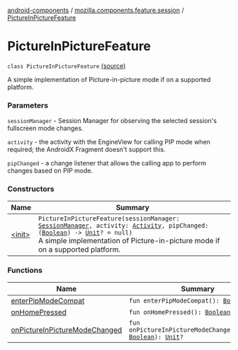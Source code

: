 [android-components](../../index.md) / [mozilla.components.feature.session](../index.md) / [PictureInPictureFeature](./index.md)

# PictureInPictureFeature

`class PictureInPictureFeature` [(source)](https://github.com/mozilla-mobile/android-components/blob/master/components/feature/session/src/main/java/mozilla/components/feature/session/PictureInPictureFeature.kt#L24)

A simple implementation of Picture-in-picture mode if on a supported platform.

### Parameters

`sessionManager` - Session Manager for observing the selected session's fullscreen mode changes.

`activity` - the activity with the EngineView for calling PIP mode when required; the AndroidX Fragment
doesn't support this.

`pipChanged` - a change listener that allows the calling app to perform changes based on PIP mode.

### Constructors

| Name | Summary |
|---|---|
| [&lt;init&gt;](-init-.md) | `PictureInPictureFeature(sessionManager: `[`SessionManager`](../../mozilla.components.browser.session/-session-manager/index.md)`, activity: `[`Activity`](https://developer.android.com/reference/android/app/Activity.html)`, pipChanged: (`[`Boolean`](https://kotlinlang.org/api/latest/jvm/stdlib/kotlin/-boolean/index.html)`) -> `[`Unit`](https://kotlinlang.org/api/latest/jvm/stdlib/kotlin/-unit/index.html)`? = null)`<br>A simple implementation of Picture-in-picture mode if on a supported platform. |

### Functions

| Name | Summary |
|---|---|
| [enterPipModeCompat](enter-pip-mode-compat.md) | `fun enterPipModeCompat(): `[`Boolean`](https://kotlinlang.org/api/latest/jvm/stdlib/kotlin/-boolean/index.html) |
| [onHomePressed](on-home-pressed.md) | `fun onHomePressed(): `[`Boolean`](https://kotlinlang.org/api/latest/jvm/stdlib/kotlin/-boolean/index.html) |
| [onPictureInPictureModeChanged](on-picture-in-picture-mode-changed.md) | `fun onPictureInPictureModeChanged(enabled: `[`Boolean`](https://kotlinlang.org/api/latest/jvm/stdlib/kotlin/-boolean/index.html)`): `[`Unit`](https://kotlinlang.org/api/latest/jvm/stdlib/kotlin/-unit/index.html)`?` |
